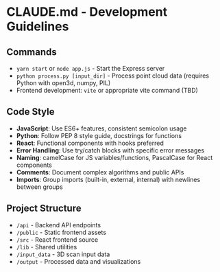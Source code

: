# CLAUDE.md - Development Guidelines

## Commands
- `yarn start` or `node app.js` - Start the Express server
- `python process.py [input_dir]` - Process point cloud data (requires Python with open3d, numpy, PIL)
- Frontend development: `vite` or appropriate vite command (TBD)

## Code Style
- **JavaScript**: Use ES6+ features, consistent semicolon usage
- **Python**: Follow PEP 8 style guide, docstrings for functions
- **React**: Functional components with hooks preferred
- **Error Handling**: Use try/catch blocks with specific error messages
- **Naming**: camelCase for JS variables/functions, PascalCase for React components
- **Comments**: Document complex algorithms and public APIs
- **Imports**: Group imports (built-in, external, internal) with newlines between groups

## Project Structure
- `/api` - Backend API endpoints
- `/public` - Static frontend assets
- `/src` - React frontend source
- `/lib` - Shared utilities
- `/input_data` - 3D scan input data
- `/output` - Processed data and visualizations